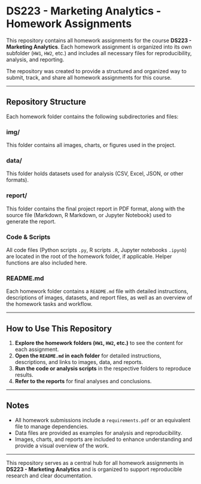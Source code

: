 # DS223 - Marketing Analytics - Homework Assignments

This repository contains all homework assignments for the course **DS223 - Marketing Analytics**. Each homework assignment is organized into its own subfolder (`HW1`, `HW2`, etc.) and includes all necessary files for reproducibility, analysis, and reporting.

The repository was created to provide a structured and organized way to submit, track, and share all homework assignments for this course.

---

## Repository Structure

Each homework folder contains the following subdirectories and files:

### img/
This folder contains all images, charts, or figures used in the project.

### data/
This folder holds datasets used for analysis (CSV, Excel, JSON, or other formats).

### report/
This folder contains the final project report in PDF format, along with the source file (Markdown, R Markdown, or Jupyter Notebook) used to generate the report.

### Code & Scripts
All code files (Python scripts `.py`, R scripts `.R`, Jupyter notebooks `.ipynb`) are located in the root of the homework folder, if applicable. Helper functions are also included here.

### README.md
Each homework folder contains a `README.md` file with detailed instructions, descriptions of images, datasets, and report files, as well as an overview of the homework tasks and workflow.

---

## How to Use This Repository

1. **Explore the homework folders (`HW1`, `HW2`, etc.)** to see the content for each assignment.  
2. **Open the `README.md` in each folder** for detailed instructions, descriptions, and links to images, data, and reports.  
3. **Run the code or analysis scripts** in the respective folders to reproduce results.  
4. **Refer to the reports** for final analyses and conclusions.

---

## Notes

- All homework submissions include a `requirements.pdf` or an equivalent file to manage dependencies.  
- Data files are provided as examples for analysis and reproducibility.  
- Images, charts, and reports are included to enhance understanding and provide a visual overview of the work.  

---

This repository serves as a central hub for all homework assignments in **DS223 - Marketing Analytics** and is organized to support reproducible research and clear documentation.
